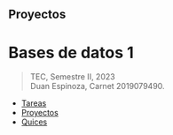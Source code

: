 
## Proyectos 
Bases de datos 1
================
>TEC, Semestre II, 2023  
>Duan Espinoza, Carnet 2019079490.

- [Tareas](tareas/README.md)
- [Proyectos](proyectos/README.md)
- [Quices](quices/README.md)
